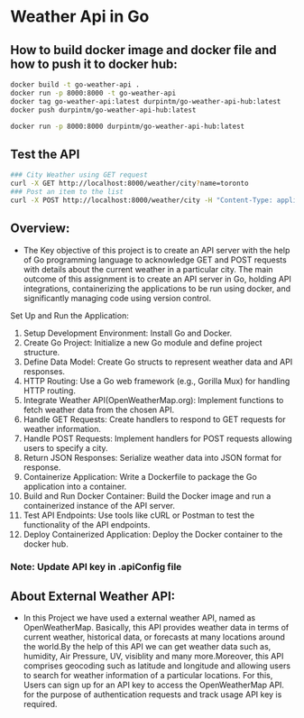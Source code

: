 # Weather Api in Go

## How to build docker image and docker file and how to push it to docker hub:

```bash
docker build -t go-weather-api .
docker run -p 8000:8000 -t go-weather-api
docker tag go-weather-api:latest durpintm/go-weather-api-hub:latest
docker push durpintm/go-weather-api-hub:latest

docker run -p 8000:8000 durpintm/go-weather-api-hub:latest
```

## Test the API

```bash
### City Weather using GET request
curl -X GET http://localhost:8000/weather/city?name=toronto
### Post an item to the list
curl -X POST http://localhost:8000/weather/city -H "Content-Type: application/json" -d "{\"name\":\"Sydney\"}"
```

## Overview:

- The Key objective of this project is to create an API server with the help of Go programming language to acknowledge GET and POST requests with details about the current weather in a particular city. The main outcome of this assignment is to create an API server in Go, holding API integrations, containerizing the applications to be run using docker, and significantly managing code using version control.

Set Up and Run the Application:

1. Setup Development Environment: Install Go and Docker.
2. Create Go Project: Initialize a new Go module and define project structure.
3. Define Data Model: Create Go structs to represent weather data and API responses.
4. HTTP Routing: Use a Go web framework (e.g., Gorilla Mux) for handling HTTP routing.
5. Integrate Weather API(OpenWeatherMap.org): Implement functions to fetch weather data from the chosen API.
6. Handle GET Requests: Create handlers to respond to GET requests for weather information.
7. Handle POST Requests: Implement handlers for POST requests allowing users to specify a city.
8. Return JSON Responses: Serialize weather data into JSON format for response.
9. Containerize Application: Write a Dockerfile to package the Go application into a container.
10. Build and Run Docker Container: Build the Docker image and run a containerized instance of the API server.
11. Test API Endpoints: Use tools like cURL or Postman to test the functionality of the API endpoints.
12. Deploy Containerized Application: Deploy the Docker container to the docker hub.

### Note: Update API key in .apiConfig file

## About External Weather API:

- In this Project we have used a external weather API, named as OpenWeatherMap. Basically, this API provides weather data in terms of current weather, historical data, or forecasts at many locations around the world.By the help of this API we can get weather data such as, humidity, Air Pressure, UV, visiblity and many more.Moreover, this API comprises geocoding such as latitude and longitude and allowing users to search for weather information of a particular locations. For this, Users can sign up for an API key to access the OpenWeatherMap API. for the purpose of authentication requests and track usage API key is required.
